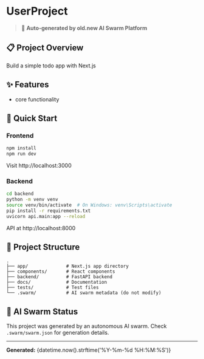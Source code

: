 # UserProject

> 🤖 **Auto-generated by old.new AI Swarm Platform**

## 📋 Project Overview

Build a simple todo app with Next.js

## ✨ Features

- core functionality

## 🚀 Quick Start

### Frontend
```bash
npm install
npm run dev
```

Visit http://localhost:3000

### Backend
```bash
cd backend
python -m venv venv
source venv/bin/activate  # On Windows: venv\Scripts\activate
pip install -r requirements.txt
uvicorn api.main:app --reload
```

API at http://localhost:8000

## 📁 Project Structure

```
.
├── app/              # Next.js app directory
├── components/       # React components
├── backend/          # FastAPI backend
├── docs/             # Documentation
├── tests/            # Test files
└── .swarm/           # AI swarm metadata (do not modify)
```

## 🤖 AI Swarm Status

This project was generated by an autonomous AI swarm. Check `.swarm/swarm.json` for generation details.

---

**Generated:** {datetime.now().strftime('%Y-%m-%d %H:%M:%S')}
